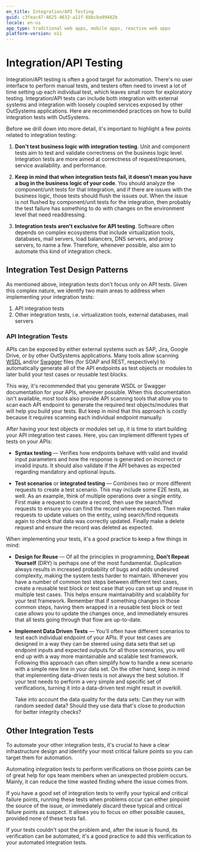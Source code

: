 ```yaml
---
en_title: Integration/API Testing
guid: c3feac47-4625-4632-a11f-6bbcba99482b
locale: en-us
app_type: traditional web apps, mobile apps, reactive web apps
platform-version: o11
---
```


# Integration/API Testing

Integration/API testing is often a good target for automation. There's no user interface to perform manual tests, and testers often need to invest a lot of time setting up each individual test, which leaves small room for exploratory testing. Integration/API tests can include both integration with external systems and integration with loosely coupled services exposed by other OutSystems applications. Here are recommended practices on how to build integration tests with OutSystems.

Before we drill down into more detail, it's important to highlight a few points related to integration testing: 

1. **Don't test business logic with integration testing**. Unit and component tests aim to test and validate correctness on the business logic level. Integration tests are more aimed at correctness of request/responses, service availability. and performance.

1. **Keep in mind that when integration tests fail, it doesn't mean you have a bug in the business logic of your code**. You should analyze the component/unit tests for that integration, and if there are issues with the business logic, those tests should flush the issues out. When the issue is not flushed by component/unit tests for the integration, then probably the test failure has something to do with changes on the environment level that need readdressing.

1. **Integration tests aren't exclusive for API testing**. Software often depends on complex ecosystems that include virtualization tools, databases, mail servers, load balancers, DNS servers, and proxy servers, to name a few. Therefore, whenever possible, also aim to automate this kind of integration check.

## Integration Test Design Patterns

As mentioned above, integration tests don't focus only on API tests. Given this complex nature, we identify two main areas to address when implementing your integration tests:

1. API integration tests 
1. Other integration tests, i.e. virtualization tools, external databases, mail servers 

### API Integration Tests 

APIs can be exposed by either external systems such as SAP, Jira, Google Drive, or by other OutSystems applications. Many tools allow scanning [WSDL](https://www.w3.org/TR/2001/NOTE-wsdl-20010315) and/or [Swagger](https://swagger.io/docs/specification/about/) files (for SOAP and REST, respectively) to automatically generate all of the API endpoints as test objects or modules to later build your test cases or reusable test blocks.

This way, it's recommended that you generate WSDL or Swagger documentation for your APIs, whenever possible. When this documentation isn't available, most tools also provide API scanning tools that allow you to scan each API endpoint to generate the required test objects/modules that will help you build your tests. But keep in mind that this approach is costly because it requires scanning each individual endpoint manually.

After having your test objects or modules set up, it is time to start building your API integration test cases. Here, you can implement different types of tests on your APIs: 

* **Syntax testing** — Verifies how endpoints behave with valid and invalid input parameters and how the response is generated on incorrect or invalid inputs. It should also validate if the API behaves as expected regarding mandatory and optional inputs.

* **Test scenarios** or **integrated testing** — Combines two or more different requests to create a test scenario. This may include some E2E tests, as well. As an example, think of multiple operations over a single entity. First make a request to create a record, then use the search/find requests to ensure you can find the record where expected. Then make requests to update values on the entity, using search/find requests again to check that data was correctly updated. Finally make a delete request and ensure the record was deleted as expected.

When implementing your tests, it's a good practice to keep a few things in mind:

* **Design for Reuse** — Of all the principles in programming, **Don't Repeat Yourself** (DRY) is perhaps one of the most fundamental. Duplication always results in increased probability of bugs and adds undesired complexity, making the system tests harder to maintain. Whenever you have a number of common test steps between different test cases, create a reusable test block or test case that you can set up and reuse in multiple test cases. This helps  ensure maintainability and scalability for your test framework. Remember that if something changes in those common steps, having them wrapped in a reusable test block or test case allows you to update the changes once, and immediately ensures that all tests going through that flow are up-to-date. 

* **Implement Data Driven Tests** — You'll often have different scenarios to test each individual endpoint of your APIs. If your test cases are designed in a way they can be steered using data sets that set up endpoint inputs and expected outputs for all those scenarios, you will end up with a way more maintainable and scalable test framework. Following this approach can often simplify how to handle a new scenario with a simple new line in your data set. On the other hand, keep in mind that implementing data-driven tests is not always the best solution. If your test needs to perform a very simple and specific set of verifications, turning it into a data-driven test might result in overkill.

    Take into account the data quality for the data sets: Can they run with random seeded data? Should they use data that's close to production for better integrity checks?

## Other Integration Tests 

To automate your other integration tests, it's crucial to have a clear infrastructure design and identify your most critical failure points so you can target them for automation.

Automating integration tests to perform verifications on those points can be of great help for ops team members when an unexpected problem occurs. Mainly, it can reduce the time wasted finding where the issue comes from.

If you have a good set of integration tests to verify your typical and critical failure points, running these tests when problems occur can either pinpoint the source of the issue, or immediately discard these typical and critical failure points as suspect. It allows you to focus on other possible causes, provided none of these tests fail.

If your tests couldn't spot the problem and, after the issue is found, its verification can be automated, it's a good practice to add this verification to your automated integration tests. 
